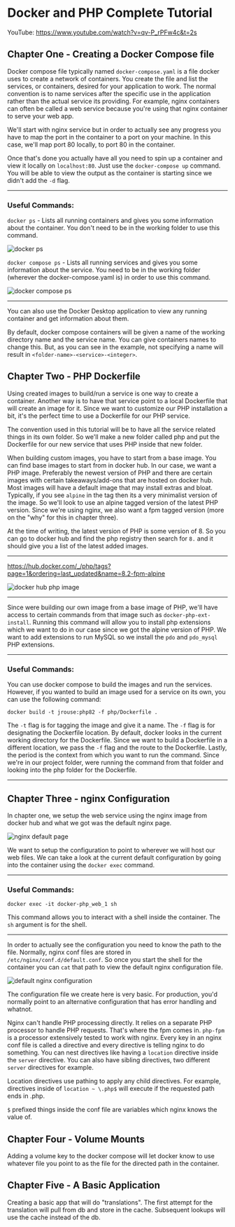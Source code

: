 # Docker and PHP Complete Tutorial

YouTube: https://www.youtube.com/watch?v=qv-P_rPFw4c&t=2s

## Chapter  One - Creating a Docker Compose file

Docker compose file typically named `docker-compose.yaml` is a file docker uses to create a network of containers. You create the file and list the services, or containers, desired for your application to work. The normal convention is to name services after the specific use in the application rather than the actual service its providing. For example, nginx containers can often be called a web service because you're using that nginx container to serve your web app.

We'll start with nginx service but in order to actually see any progress you have to map the port in the container to a port on your machine. In this case, we'll map port 80 locally, to port 80 in the container.

Once that's done you actually have all you need to spin up a container and view it locally on `localhost:80`. Just use the `docker-compose up` command. You will be able to view the output as the container is starting since we didn't add the `-d` flag.

---

### Useful Commands:

`docker ps` - Lists all running containers and gives you some information about the container. You don't need to be in the working folder to use this command.

![docker ps](https://raw.githubusercontent.com/jrrouse88/complete-docker-and-php/feature/chapter-3/docs-images/docker_ps.jpg)

`docker compose ps` - Lists all running services and gives you some information about the service. You need to be in the working folder (wherever the docker-compose.yaml is) in order to use this command.

![docker compose ps](https://raw.githubusercontent.com/jrrouse88/complete-docker-and-php/feature/chapter-3/docs-images/docker_compose_ps.jpg)

---

You can also use the Docker Desktop application to view any running container and get information about them.

By default, docker compose containers will be given a name of the working directory name and the service name. You can give containers names to change this. But, as you can see in the example, not specifying a name will result in `<folder-name>-<service>-<integer>`.

## Chapter Two - PHP Dockerfile

Using created images to build/run a service is one way to create a container. Another way is to have that service point to a local Dockerfile that will create an image for it. Since we want to customize our PHP installation a bit, it's the perfect time to use a Dockerfile for our PHP service.

The convention used in this tutorial will be to have all the service related things in its own folder. So we'll make a new folder called php and put the Dockerfile for our new service that uses PHP inside that new folder.

When building custom images, you have to start from a base image. You can find base images to start from in docker hub. In our case, we want a PHP image. Preferably the newest version of PHP and there are certain images with certain takeaways/add-ons that are hosted on docker hub. Most images will have a default image that may install extras and bloat. Typically, if you see `alpine` in the tag then its a very minimalist version of the image. So we'll look to use an alpine tagged version of the latest PHP version. Since we're using nginx, we also want a fpm tagged version (more on the "why" for this in chapter three).

At the time of writing, the latest version of PHP is some version of 8. So you can go to docker hub and find the php registry then search for `8.` and it should give you a list of the latest added images.

---

https://hub.docker.com/_/php/tags?page=1&ordering=last_updated&name=8.2-fpm-alpine

![docker hub php image](https://raw.githubusercontent.com/jrrouse88/complete-docker-and-php/feature/chapter-3/docs-images/php_image.jpg)

---

Since were building our own image from a base image of PHP, we'll have access to certain commands from that image such as `docker-php-ext-install`. Running this command will allow you to install php extensions which we want to do in our case since we got the alpine version of PHP. We want to add extensions to run MySQL so we install the `pdo` and `pdo_mysql` PHP extensions.

---

### Useful Commands:

You can use docker compose to build the images and run the services. However, if you wanted to build an image used for a service on its own, you can use the following command:
```shell
docker build -t jrouse:php82 -f php/Dockerfile .
```

The `-t` flag is for tagging the image and give it a name. The `-f` flag is for designating the Dockerfile location. By default, docker looks in the current working directory for the Dockerfile. Since we want to build a Dockerfile in a different location, we pass the `-f` flag and the route to the Dockerfile. Lastly, the period is the context from which you want to run the command. Since we're in our project folder, were running the command from that folder and looking into the php folder for the Dockerfile.

---

## Chapter Three - nginx Configuration

In chapter one, we setup the web service using the nginx image from docker hub and what we got was the default nginx page.

![nginx default page](https://raw.githubusercontent.com/jrrouse88/complete-docker-and-php/feature/chapter-3/docs-images/nginx_default.jpg)

We want to setup the configuration to point to wherever we will host our web files. We can take a look at the current default configuration by going into the container using the `docker exec` command.

---

### Useful Commands:

`docker exec -it docker-php_web_1 sh`

This command allows you to interact with a shell inside the container. The `sh` argument is for the shell. 

---

In order to actually see the configuration you need to know the path to the file. Normally, nginx conf files are stored in `/etc/nginx/conf.d/default.conf`. So once you start the shell for the container you can `cat` that path to view the default nginx configuration file.

![default nginx configuration](https://raw.githubusercontent.com/jrrouse88/complete-docker-and-php/feature/chapter-3/docs-images/default_nginx.jpg)

The configuration file we create here is very basic. For production, you'd normally point to an alternative configuration that has error handling and whatnot.

Nginx can't handle PHP processing directly. It relies on a separate PHP processor to handle PHP requests. That's where the fpm comes in. `php-fpm` is a processor extensively tested to work with nginx. Every key in an nginx conf file is called a directive and every directive is telling nginx to do something. You can nest directives like having a `location` directive inside the `server` directive. You can also have sibling directives, two different `server` directives for example.

Location directives use pathing to apply any child directives. For example, directives inside of `location ~ \.php$` will execute if the requested path ends in .php.

`$` prefixed things inside the conf file are variables which nginx knows the value of.

## Chapter Four - Volume Mounts

Adding a volume key to the docker compose will let docker know to use whatever file you point to as the file for the directed path in the container.

## Chapter Five - A Basic Application

Creating a basic app that will do "translations". The first attempt for the translation will pull from db and store in the cache. Subsequent lookups will use the cache instead of the db.